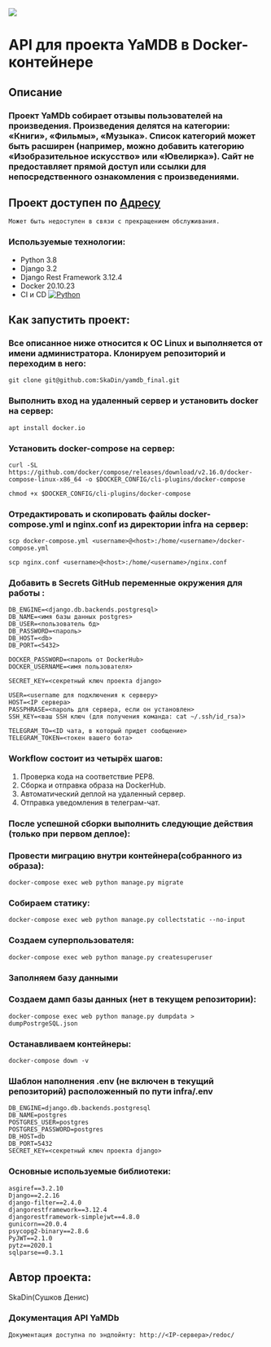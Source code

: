 ![](https://github.com/SkaDin/yamdb_final/actions/workflows/yamdb_workflow.yml/badge.svg)

# API для проекта YaMDB в Docker-контейнере

## Описание
### Проект YaMDb собирает отзывы пользователей на произведения. Произведения делятся на категории: «Книги», «Фильмы», «Музыка». Список категорий может быть расширен (например, можно добавить категорию «Изобразительное искусство» или «Ювелирка»). Сайт не предоставляет прямой доступ или ссылки для непосредственного ознакомления с произведениями.

## Проект доступен по [Адресу](http://84.201.152.177/)
    Может быть недоступен в связи с прекращением обслуживания.
    
### Используемые технологии:
* Python 3.8 
* Django 3.2
* Django Rest Framework 3.12.4
* Docker 20.10.23
* CI и CD 
[![Python](https://www.python.org/static/img/python-logo.png)](https://www.python.org/)
## Как запустить проект:
### Все описанное ниже относится к ОС Linux и выполняется от имени администратора. Клонируем репозиторий и переходим в него:

```
git clone git@github.com:SkaDin/yamdb_final.git
```
### Выполнить вход на удаленный сервер и установить docker на сервер: 
```
apt install docker.io 
```
### Установить docker-compose на сервер:

```
curl -SL https://github.com/docker/compose/releases/download/v2.16.0/docker-compose-linux-x86_64 -o $DOCKER_CONFIG/cli-plugins/docker-compose

chmod +x $DOCKER_CONFIG/cli-plugins/docker-compose
```
### Отредактировать и cкопировать файлы docker-compose.yml и nginx.conf из директории infra на сервер:

```
scp docker-compose.yml <username>@<host>:/home/<username>/docker-compose.yml

scp nginx.conf <username>@<host>:/home/<username>/nginx.conf
```
### Добавить в Secrets GitHub переменные окружения для работы :
```
DB_ENGINE=<django.db.backends.postgresql>
DB_NAME=<имя базы данных postgres>
DB_USER=<пользователь бд>
DB_PASSWORD=<пароль>
DB_HOST=<db>
DB_PORT=<5432>

DOCKER_PASSWORD=<пароль от DockerHub>
DOCKER_USERNAME=<имя пользователя>

SECRET_KEY=<секретный ключ проекта django>

USER=<username для подключения к серверу>
HOST=<IP сервера>
PASSPHRASE=<пароль для сервера, если он установлен>
SSH_KEY=<ваш SSH ключ (для получения команда: cat ~/.ssh/id_rsa)>

TELEGRAM_TO=<ID чата, в который придет сообщение>
TELEGRAM_TOKEN=<токен вашего бота>

```
### Workflow состоит из четырёх шагов:
1. Проверка кода на соответствие PEP8.
2. Сборка и отправка образа на DockerHub.
3. Автоматический деплой на удаленный сервер.
4. Отправка уведомления в телеграм-чат.

### После успешной сборки выполнить следующие действия (только при первом деплое):
### Провести миграцию внутри контейнера(собранного из образа):
```
docker-compose exec web python manage.py migrate
```
### Собираем статику:
```
docker-compose exec web python manage.py collectstatic --no-input
```
### Создаем суперпользователя:
```
docker-compose exec web python manage.py createsuperuser
```
### Заполняем базу данными

### Создаем дамп базы данных (нет в текущем репозитории):
```
docker-compose exec web python manage.py dumpdata > dumpPostrgeSQL.json
```
### Останавливаем контейнеры:
```
docker-compose down -v
```
### Шаблон наполнения .env (не включен в текущий репозиторий) расположенный по пути infra/.env
```
DB_ENGINE=django.db.backends.postgresql
DB_NAME=postgres
POSTGRES_USER=postgres
POSTGRES_PASSWORD=postgres
DB_HOST=db
DB_PORT=5432
SECRET_KEY=<секретный ключ проекта django>
```
### Основные используемые библиотеки:
```
asgiref==3.2.10
Django==2.2.16
django-filter==2.4.0
djangorestframework==3.12.4
djangorestframework-simplejwt==4.8.0
gunicorn==20.0.4
psycopg2-binary==2.8.6
PyJWT==2.1.0
pytz==2020.1
sqlparse==0.3.1 
```
## Автор проекта: 
SkaDin(Сушков Денис)

### Документация API YaMDb
```Документация доступна по эндпойнту: http://<IP-сервера>/redoc/ ```
